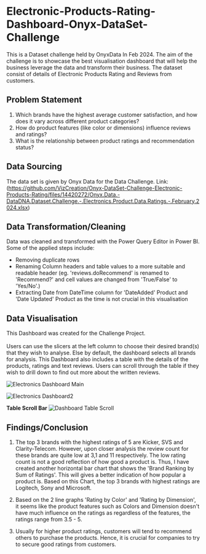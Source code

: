 # Electronic-Products-Rating-Dashboard-Onyx-DataSet-Challenge
This is a Dataset challenge held by OnyxData In Feb 2024. The aim of the challenge is to showcase the best visualisation dashboard that will help the business leverage the data and transform their business. The dataset consist of details of Electronic Products Rating and Reviews from customers.

## Problem Statement
1. Which brands have the highest average customer satisfaction, and how does it vary across different product categories?
2. How do product features (like color or dimensions) influence reviews and ratings?
3. What is the relationship between product ratings and recommendation status?

## Data Sourcing
The data set is given by Onyx Data for the Data Challenge.
Link: (https://github.com/VizCreation/Onyx-DataSet-Challenge-Electronic-Products-Rating/files/14420272/Onyx.Data.-DataDNA.Dataset.Challenge.-.Electronics.Product.Data.Ratings.-.February.2024.xlsx)


## Data Transformation/Cleaning
Data was cleaned and transformed with the Power Query Editor in Power BI. Some of the applied steps include:
* Removing duplicate rows
* Renaming Column headers and table values to a more suitable and readable header (eg. 'reviews.doRecommend' is renamed to 'Recommend?' and cell values are changed from 'True/False' to 'Yes/No'.)
* Extracting Date from DateTime column for 'DateAdded' Product and 'Date Updated' Product as the time is not crucial in this visualisation

## Data Visualisation

This Dashboard was created for the Challenge Project. <br>
<br>Users can use the slicers at the left column to choose their desired brand(s) that they wish to analyse. Else by default, the dashboard selects all brands for analysis. This Dashboard also includes a table with the details of the products, ratings and text reviews. Users can scroll through the table if they wish to drill down to find out more about the written reviews.

![Electronics Dashboard Main](https://github.com/VizCreation/Onyx-DataSet-Challenge-Electronic-Products-Rating/assets/157504708/b6ecd747-bb65-4d96-a830-02f8dea414f7)

![Electronics Dashboard2](https://github.com/VizCreation/Onyx-DataSet-Challenge-Electronic-Products-Rating/assets/157504708/9b67517d-28d1-4b1a-85b1-d5d93f019845)

**Table Scroll Bar**
![Dashboard Table Scroll](https://github.com/VizCreation/Onyx-DataSet-Challenge-Electronic-Products-Rating/assets/157504708/a7c6fe09-4446-44c3-bef7-e5188c023e4e)


## Findings/Conclusion
1. The top 3 brands with the highest ratings of 5 are Kicker, SVS and Clarity-Telecom. However, upon closer analysis the review count for these brands are quite low at 3,1 and 11 respectively. The low rating count is not a good reflection of how good a product is. Thus, I have created another horizontal bar chart that shows the 'Brand Ranking by Sum of Ratings'. This will gives a better indication of how popular a product is. Based on this Chart, the top 3 brands with highest ratings are Logitech, Sony and Microsoft.
    
2. Based on the 2 line graphs 'Rating by Color' and 'Rating by Dimension', it seems like the product features such as Colors and Dimension doesn't have much influence on the ratings as regardless of the features, the ratings range from 3.5 - 5.
     
3. Usually for higher product ratings, customers will tend to recommend others to purchase the products. Hence, it is crucial for companies to try to secure good ratings from customers.
